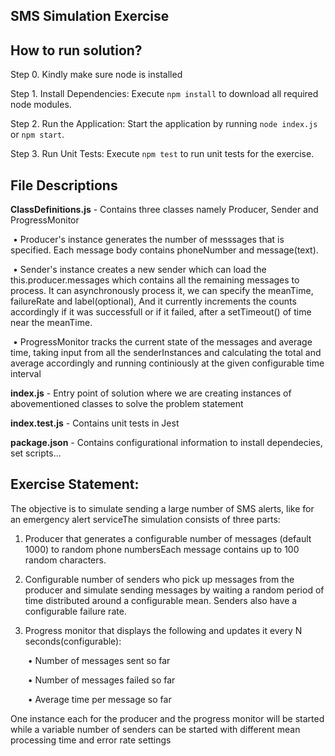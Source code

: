 SMS Simulation Exercise
-

How to run solution?
---

Step 0. Kindly make sure node is installed

Step 1. Install Dependencies: Execute ```npm install``` to download all required node modules.

Step 2. Run the Application: Start the application by running ```node index.js``` or ```npm start```.

Step 3. Run Unit Tests: Execute ```npm test``` to run unit tests for the exercise.

File Descriptions
---

**ClassDefinitions.js** - Contains three classes namely Producer, Sender and ProgressMonitor

   &nbsp;• Producer's instance generates the number of messsages that is specified. Each message body contains phoneNumber and message(text). 
   
   &nbsp;• Sender's instance creates a new sender which can load the this.producer.messages which contains all the remaining messages to process. It can asynchronously process it, we can specify the meanTime, failureRate and label(optional), And it currently increments the counts accordingly if it was successfull or if it failed, after a setTimeout() of time near the meanTime.
   
   &nbsp;• ProgressMonitor tracks the current state of the messages and average time, taking input from all the senderInstances and calculating the total and average accordingly and running continiously at the given configurable time interval

**index.js** - Entry point of solution where we are creating instances of abovementioned classes to solve the problem statement

**index.test.js** - Contains unit tests in Jest

**package.json** - Contains configurational information to install dependecies, set scripts...


Exercise Statement:
---

The objective is to simulate sending a large number of SMS alerts, like for an emergency alert serviceThe simulation consists of three parts:

1. Producer that generates a configurable number of messages (default 1000) to random phone numbersEach message contains up to 100 random characters.

2. Configurable number of senders who pick up messages from the producer and simulate sending messages by waiting a random period of time distributed around a configurable mean. Senders also have a configurable failure rate.

3. Progress monitor that displays the following and updates it every N seconds(configurable):

   &nbsp;• Number of messages sent so far 

   &nbsp;• Number of messages failed so far

   &nbsp;• Average time per message so far

One instance each for the producer and the progress monitor will be started while a variable number of senders can be started with different mean processing time and error rate settings
